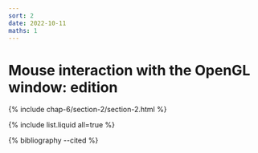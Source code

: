 ```yaml
---
sort: 2
date: 2022-10-11
maths: 1
---
```


# Mouse interaction with the OpenGL window: edition


{% include chap-6/section-2/section-2.html %}

{% include list.liquid all=true %}

{% bibliography --cited %}

